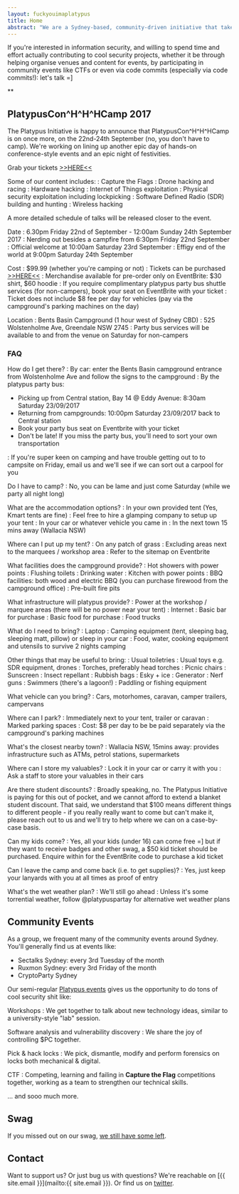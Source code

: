 ```yaml
---
layout: fuckyouimaplatypus
title: Home
abstract: "We are a Sydney-based, community-driven initiative that takes a hands-on approach in doing cool security stuff: we're less about debating the merits of the latest iteration of the PCI-PTS or whether a particular vulnerability should have a CVSS score of 6.75 or 6.77, and more about bringing together like-minded people to share ideas, work on cool information security projects and participate in community events together. Think of it as a casual infosec fight club of sorts: the only real rule is that you have to play."
---
```


If you're interested in information security, and willing to spend time and effort actually contributing to cool security projects, whether it be through helping organise venues and content for events, by participating in community events like CTFs or even via code commits (especially via code commits!): let's talk =]

**

## PlatypusCon^H^H^HCamp 2017

The Platypus Initiative is happy to announce that PlatypusCon^H^H^HCamp is on once more, on the 22nd-24th September (no, you don't have to camp). We're working on lining up another epic day of hands-on conference-style events and an epic night of festivities.

Grab your tickets [>>HERE<<](https://www.eventbrite.com.au/e/platypusconhhhcamp-tickets-33611303313) 

Some of our content includes:
: Capture the Flags
: Drone hacking and racing
: Hardware hacking
: Internet of Things exploitation
: Physical security exploitation including lockpicking
: Software Defined Radio (SDR) building and hunting
: Wireless hacking

A more detailed schedule of talks will be released closer to the event.

Date
: 6.30pm Friday 22nd of September - 12:00am Sunday 24th September 2017
: Nerding out besides a campfire from 6:30pm Friday 22nd September
: Official welcome at 10:00am Saturday 23rd September
: Effigy end of the world at 9:00pm Saturday 24th September

Cost
: $99.99 (whether you're camping or not)
: Tickets can be purchased [>>HERE<<](https://www.eventbrite.com.au/e/platypusconhhhcamp-tickets-33611303313)
: Merchandise available for pre-order only on EventBrite: $30 shirt, $60 hoodie
: If you require complimentary platypus party bus shuttle services (for non-campers), book your seat on EventBrite with your ticket
: Ticket does not include $8 fee per day for vehicles (pay via the campground's parking machines on the day)

Location
: Bents Basin Campground (1 hour west of Sydney CBD)
: 525 Wolstenholme Ave, Greendale NSW 2745
: Party bus services will be available to and from the venue on Saturday for non-campers

### FAQ
How do I get there?
: By car: enter the Bents Basin campground entrance from Wolstenholme Ave and follow the signs to the campground
: By the platypus party bus: 

- Picking up from Central station, Bay 14 @ Eddy Avenue: 8:30am Saturday 23/09/2017
- Returning from campgrounds: 10:00pm Saturday 23/09/2017 back to Central station
- Book your party bus seat on Eventbrite with your ticket
- Don't be late! If you miss the party bus, you'll need to sort your own transportation

: If you're super keen on camping and have trouble getting out to to campsite on Friday, email us and we'll see if we can sort out a carpool for you

Do I have to camp?
: No, you can be lame and just come Saturday (while we party all night long)

What are the accommodation options?
: In your own provided tent (Yes, Kmart tents are fine)
: Feel free to hire a glamping company to setup up your tent
: In your car or whatever vehicle you came in
: In the next town 15 mins away (Wallacia NSW)

Where can I put up my tent?
: On any patch of grass
: Excluding areas next to the marquees / workshop area
: Refer to the sitemap on Eventbrite

What facilities does the campground provide?
: Hot showers with power points
: Flushing toilets
: Drinking water
: Kitchen with power points
: BBQ facilities: both wood and electric BBQ (you can purchase firewood from the campground office)
: Pre-built fire pits

What infrastructure will platypus provide?
: Power at the workshop / marquee areas (there will be no power near your tent)
: Internet
: Basic bar for purchase
: Basic food for purchase
: Food trucks

What do I need to bring?
: Laptop
: Camping equipment (tent, sleeping bag, sleeping matt, pillow) or sleep in your car
: Food, water, cooking equipment and utensils to survive 2 nights camping

Other things that may be useful to bring:
: Usual toiletries
: Usual toys e.g. SDR equipment, drones
: Torches, preferably head torches
: Picnic chairs
: Sunscreen
: Insect repellant
: Rubbish bags
: Esky + ice
: Generator
: Nerf guns
: Swimmers (there's a lagoon!)
: Paddling or fishing equipment

What vehicle can you bring?
: Cars, motorhomes, caravan, camper trailers, campervans

Where can I park?
: Immediately next to your tent, trailer or caravan
: Marked parking spaces 
: Cost: $8 per day to be be paid separately via the campground's parking machines

What's the closest nearby town?
: Wallacia NSW, 15mins away: provides infrastructure such as ATMs, petrol stations, supermarkets

Where can I store my valuables?
: Lock it in your car or carry it with you
: Ask a staff to store your valuables in their cars

Are there student discounts?
: Broadly speaking, no. The Platypus Initiative is paying for this out of pocket, and we cannot afford to extend a blanket student discount. That said, we understand that $100 means different things to different people - if you really really want to come but can't make it, please reach out to us and we'll try to help where we can on a case-by-case basis.

Can my kids come?
: Yes, all your kids (under 16) can come free =] but if they want to receive badges and other swag, a $50 kid ticket should be purchased. Enquire within for the EventBrite code to purchase a kid ticket

Can I leave the camp and come back (i.e. to get supplies)?
: Yes, just keep your lanyards with you at all times as proof of entry

What's the wet weather plan?
: We'll still go ahead
: Unless it's some torrential weather, follow @platypuspartay for alternative wet weather plans

## Community Events

As a group, we frequent many of the community events around Sydney. You'll generally find us at events like:

- Sectalks Sydney: every 3rd Tuesday of the month
- Ruxmon Sydney: every 3rd Friday of the month
- CryptoParty Sydney

Our semi-regular [Platypus events](http://www.meetup.com/en-AU/OWASP-Sydney-Web-Application-Security-Group/) gives us the opportunity to do tons of cool security shit like:

Workshops
: We get together to talk about new technology ideas, similar to a university-style "lab" session.

Software analysis and vulnerability discovery
: We share the joy of controlling $PC together.

Pick & hack locks
: We pick, dismantle, modify and perform forensics on locks both mechanical & digital.

CTF
: Competing, learning and failing in **Capture the Flag** competitions together, working as a team to strengthen our technical skills.

... and sooo much more.

## Swag

If you missed out on our swag,
[we still have some left](https://www.stickermule.com/user/1070711202/stickers).

## Contact

Want to support us? Or just bug us with questions? We're reachable on [{{ site.email }}](mailto:{{ site.email }}).
Or find us on [twitter](https://twitter.com/platypuspartay).
